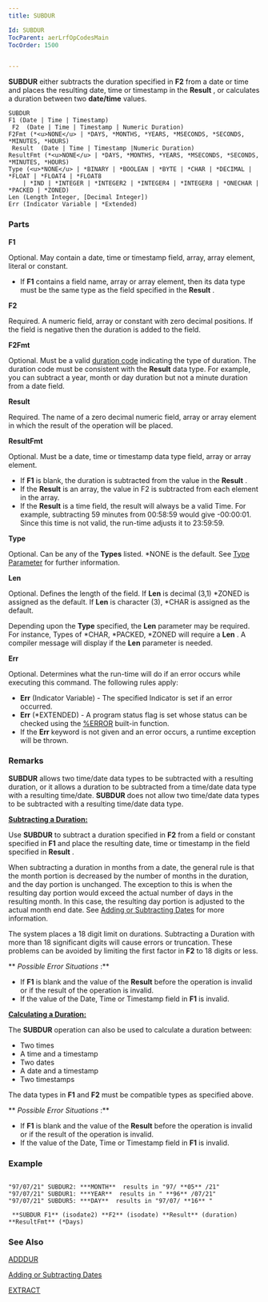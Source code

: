```yaml
---
title: SUBDUR

Id: SUBDUR
TocParent: aerLrfOpCodesMain
TocOrder: 1500


---
```


**SUBDUR** either subtracts the duration specified in **F2** from a date or time and places the resulting date, time or timestamp in the **Result** , or calculates a duration between two **date/time** values. 

```
SUBDUR 
F1 (Date | Time | Timestamp)
 F2  (Date | Time | Timestamp | Numeric Duration)
F2Fmt (*<u>NONE</u> | *DAYS, *MONTHS, *YEARS, *MSECONDS, *SECONDS, *MINUTES, *HOURS)
 Result  (Date | Time | Timestamp |Numeric Duration)
ResultFmt (*<u>NONE</u> | *DAYS, *MONTHS, *YEARS, *MSECONDS, *SECONDS, *MINUTES, *HOURS)
Type (<u>*NONE</u> | *BINARY | *BOOLEAN | *BYTE | *CHAR | *DECIMAL | *FLOAT | *FLOAT4 | *FLOAT8
    | *IND | *INTEGER | *INTEGER2 | *INTEGER4 | *INTEGER8 | *ONECHAR | *PACKED | *ZONED)
Len (Length Integer, [Decimal Integer])
Err (Indicator Variable | *Extended)

```

### Parts

**F1** 

Optional. May contain a date, time or timestamp field, array, array element, literal or constant. 

- If **F1** contains a field name, array or array element, then its data type must be the same type as the field specified in the **Result** .


**F2** 

Required. A numeric field, array or constant with zero decimal positions. If the field is negative then the duration is added to the field.


**F2Fmt** 

Optional. Must be a valid [duration code](Duration_Codes.html) indicating the type of duration. The duration code must be consistent with the **Result** data type. For example, you can subtract a year, month or day duration but not a minute duration from a date field.


**Result** 

Required. The name of a zero decimal numeric field, array or array element in which the result of the operation will be placed.


**ResultFmt** 

Optional. Must be a date, time or timestamp data type field, array or array element.

- If **F1** is blank, the duration is subtracted from the value in the **Result** .
- If the **Result** is an array, the value in F2 is subtracted from each element in the array.
- If the **Result** is a time field, the result will always be a valid Time. For example, subtracting 59 minutes from 00:58:59 would give -00:00:01. Since this time is not valid, the run-time adjusts it to 23:59:59.


**Type** 

Optional. Can be any of the **Types** listed. *NONE is the default. See [Type Parameter](Type_Parameter.html) for further information.


**Len** 

Optional. Defines the length of the field. If **Len** is decimal (3,1) *ZONED is assigned as the default. If **Len** is character (3), *CHAR is assigned as the default. 

Depending upon the **Type** specified, the **Len** parameter may be required. For instance, Types of *CHAR, *PACKED, *ZONED will require a **Len** . A compiler message will display if the **Len** parameter is needed.


**Err** 

Optional. Determines what the run-time will do if an error occurs while executing this command. The following rules apply:


- **Err** (Indicator Variable) - The specified Indicator is set if an error occurred.
- **Err** (*EXTENDED) - A program status flag is set whose status can be checked using the [%ERROR](ERROR_Function.html) built-in function.
- If the **Err** keyword is not given and an error occurs, a runtime exception will be thrown.


### Remarks
**SUBDUR** allows two time/date data types to be subtracted with a resulting duration, or it allows a duration to be subtracted from a time/date data type with a resulting time/date. **SUBDUR** does not allow two time/date data types to be subtracted with a resulting time/date data type. 

<u> **Subtracting a Duration:** </u> 

Use **SUBDUR** to subtract a duration specified in **F2** from a field or constant specified in **F1** and place the resulting date, time or timestamp in the field specified in **Result** . 

When subtracting a duration in months from a date, the general rule is that the month portion is decreased by the number of months in the duration, and the day portion is unchanged. The exception to this is when the resulting day portion would exceed the actual number of days in the resulting month. In this case, the resulting day portion is adjusted to the actual month end date. See [Adding or Subtracting Dates](Adding_or_Subtracting_Dates.html) for more information. 

The system places a 18 digit limit on durations. Subtracting a Duration with more than 18 significant digits will cause errors or truncation. These problems can be avoided by limiting the first factor in **F2** to 18 digits or less. 

** *Possible Error Situations* :** 

- If **F1**  is blank and the value of the **Result** 
                before the operation is invalid or if the result of the operation is invalid.
- If the value of the Date, Time or Timestamp field in **F1**  is
                invalid.

<u> **Calculating a Duration:** </u> 

The **SUBDUR** operation can also be used to calculate a duration between: 

- Two times
- A time and a timestamp
- Two dates
- A date and a timestamp
- Two timestamps

The data types in **F1** and **F2** must be compatible types as specified above. 

** *Possible Error Situations* :** 

- If **F1**  is blank and the value of the **Result** 
                before the operation is invalid or if the result of the operation is invalid.
- If the value of the Date, Time or Timestamp field in **F1**  is
                invalid.

### Example

```

"97/07/21" SUBDUR2: ***MONTH**  results in "97/ **05** /21"
"97/07/21" SUBDUR1: ***YEAR**  results in " **96** /07/21"
"97/07/21" SUBDUR5: ***DAY**  results in "97/07/ **16** "

 **SUBDUR F1** (isodate2) **F2** (isodate) **Result** (duration) **ResultFmt** (*Days)
```

### See Also
[ADDDUR](ADDDUR.html)

[Adding or Subtracting Dates](Adding_or_Subtracting_Dates.html)

[EXTRACT](EXTRACT.html) 
